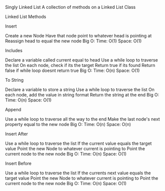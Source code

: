 Singly Linked List
A collection of methods on a Linked List Class

Linked List Methods

Insert

Create a new Node
Have that node point to whatever head is pointing at
Reassign head to equal the new node
Big O:
Time: O(1)
Space: O(1)

Includes

Declare a variable called current equal to head
Use a while loop to traverse the list
On each node, check if its the target
Return true if its found
Return false if while loop doesnt return true
Big O:
Time: O(n)
Space: O(1)

To String

Declare a variable to store a string
Use a while loop to traverse the list
On each node, add the value in string format
Return the string at the end
Big O:
Time: O(n)
Space: O(1)

Append

Use a while loop to traverse all the way to the end
Make the last node's next property equal to the new node
Big O:
Time: O(n)
Space: O(n)

Insert After

Use a while loop to traverse the list
If the current value equals the target value
Point the new Node to whatever current is pointing to
Point the current node to the new node
Big O:
Time: O(n)
Space: O(1)

Insert Before

Use a while loop to traverse the list
If the currents next value equals the target value
Point the new Node to whatever current is pointing to
Point the current node to the new node
Big O:
Time: O(n)
Space: O(1)

